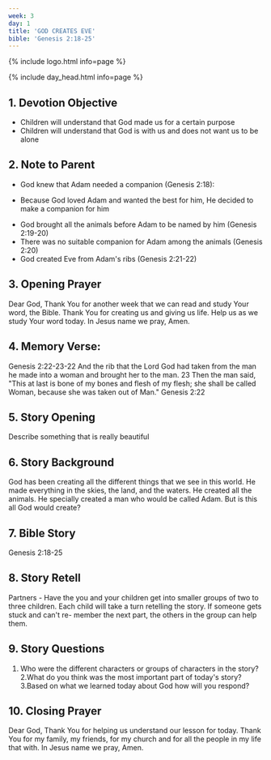 ```yaml
---
week: 3
day: 1
title: 'GOD CREATES EVE'
bible: 'Genesis 2:18-25'
---
```



{% include logo.html info=page %}

{% include day_head.html info=page %}

## 1. Devotion Objective
- Children will understand that God made us for a certain purpose
- Children will understand that God is with us and does not want us to be alone

## 2. Note to Parent
* God knew that Adam needed a companion (Genesis 2:18):
- Because God loved Adam and wanted the best for him, He decided to make a companion for him
* God brought all the animals before Adam to be named by him (Genesis 2:19-20)
* There was no suitable companion for Adam among the animals (Genesis 2:20)
* God created Eve from Adam's ribs (Genesis 2:21-22)

## 3. Opening Prayer
Dear God, Thank You for another week that we can read and study Your word, the Bible. Thank You for creating us and giving us life. Help us as we study Your word today. In Jesus name we pray, Amen.


## 4. Memory Verse:
Genesis 2:22-23-22 And the rib that the Lord God had taken from the man he made into a woman and brought her to the man. 23 Then the man said, "This at last is bone of my bones and flesh of my flesh; she shall be called Woman, because she was taken out of Man." Genesis 2:22

## 5. Story Opening
Describe something that is really beautiful


## 6. Story Background
God has been creating all the different things that we see in this world. He made everything in the skies, the land, and the waters. He created all the animals. He specially created a man who would be called Adam. But is this all God would create?

## 7. Bible Story
Genesis 2:18-25

## 8. Story Retell
Partners - Have the you and your children get into smaller groups of two to three children. Each child will take a turn retelling the story. If someone gets stuck and can't re- member the next part, the others in the group can help them.

## 9. Story Questions
1. Who were the different characters or groups of characters in the story? 2.What do you think was the most important part of today's story? 3.Based on what we learned today about God how will you respond?


## 10. Closing Prayer
Dear God, Thank You for helping us understand our lesson for today. Thank You for my family, my friends, for my church and for all the people in my life that with. In Jesus name we pray, Amen.


